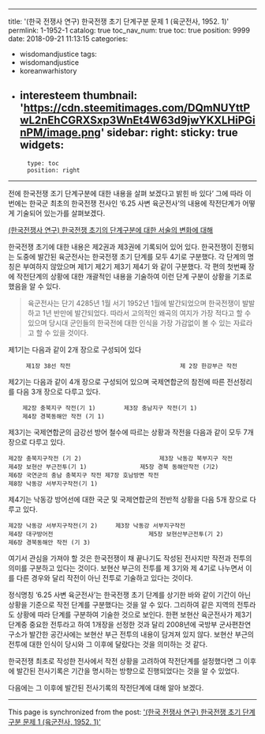 
---
title: '(한국 전쟁사 연구) 한국전쟁 초기 단계구분 문제 1 (육군전사, 1952. 1)'
permlink: 1-1952-1
catalog: true
toc_nav_num: true
toc: true
position: 9999
date: 2018-09-21 11:13:15
categories:
- wisdomandjustice
tags:
- wisdomandjustice
- koreanwarhistory
- interesteem
thumbnail: 'https://cdn.steemitimages.com/DQmNUYttPwL2nEhCGRXSxp3WnEt4W63d9jwYKXLHiPGinPM/image.png'
sidebar:
    right:
        sticky: true
widgets:
    -
        type: toc
        position: right
---


전에 한국전쟁 조기 단계구분에 대한 내용을 살펴 보겠다고 밝힌 바 있다’ 그에 따라 이번에는 한국군 최초의 한국전쟁 전사인 ‘6.25 사변 육군전사’의 내용에 작전단계가 어떻게 기술되어 있는가를 살펴보겠다. 

[(한국전쟁사 연구) 한국전쟁 초기의 단계구분에 대한 서술의 변화에 대해](https://steemit.com/wisdomandjustice/@wisdomandjustice/6jys99)

한국전쟁 초기에 대한 내용은 제2권과 제3권에 기록되어 있어 있다. 
한국전쟁이 진행되는 도중에 발간된 육군전사는 한국전쟁 초기 단계를 모두 4기로 구분했다.
각 단계의 명칭은 부여하지 않았으며 제1기 제2기 제3기 제4기 와 같이 구분했다. 각 편의 첫번째 장에 작전단계의 상황에 대한 개괄적인 내용을 기술하여 이런 단계 구분이 상황을 기초로 했음을 알 수 있다.  

>육군전사는 단기 4285년 1월 서기 1952년 1월에 발간되었으며 한국전쟁이 발발하고 1년 반만에 발간되었다. 
따라서 고의적인 왜곡의 여지가 가장 적다고 할 수 있으며 당시대 군인들의 한국전에 대한 인식을 가장 가감없이 볼 수 있는 자료라고 할 수 있을 것이다. 

제1기는 다음과 같이 2개 장으로 구성되어 있다

         제1장 38선 작전                               제 2장 한강부근 작전


제2기는 다음과 같이 4개 장으로 구성되어 있으며 국제연합군의 참전에 따른 전선정리를 다음 3개 장으로 다루고 있다.   
	
        제2장 충북지구 작전(기 1)		제3장 충남지구 작전(기 1)
        제4장 경북동해안 작전 (기 1)


 제3기는 국제연합군의 금강선 방어 철수에 따르는 상황과 작전을 다음과 같이 모두 7개장으로 다루고 있다. 

	제2장 충북지구작전 (기 2)                      제3장 낙동강 북부지구 작전
	제4장 보현산 부근전투(기 1)		        제5장 경북 동해안작전 (기2)
	제6장 국연군의 충남 충북지구 작전	제7장 호남방면 작전
	제8장 낙동강 서부지구작전(기 1)


제4기는 낙동강 방어선에 대한 국군 및 국제연합군의 전반적 상황을 다음 5개 장으로 다루고 있다. 

	제2장 낙동강 서부지구작전(기 2)		제3장 낙동강 서부지구작전
	제4장 대구방어전		                	제5장 보현산부근전투(기 2)
	제6장 경북동해안 작전 (기 3)


여기서 관심을 가져야 할 것은 한국전쟁이 채 끝나기도 작성된 전사지만 작전과 전투의 의미를 구분하고 있다는 것이다. 보현산 부근의 전투를 제 3기와 제 4기로 나누면서 이를 다른 경우와 달리 작전이 아닌 전투로 기술하고 있다는 것이다.

정식명칭 ‘6.25 사변 육군전사’는 한국전쟁 초기 단계를 상기한 바와 같이 기간이 아닌 상황을 기준으로 작전 단계를 구분했다는 것을 알 수 있다. 그리하여 같은 지역의 전투라도 상황에 따라 단계를 구분하여 기술한 것으로 보인다. 한편 보현산 육군전사가 제3기 단계중 중요한 전투라고 하여 1개장을 선정한 것과 달리 2008년에 국방부 군사편찬연구소가 발간한 공간사에는 보현산 부근 전투의 내용이 담겨져 있지 않다. 보현산 부근의 전투에 대한 인식이 당시와 그 이후에 달랐다는 것을 의미하는 것 같다. 

한국전쟁 최초로 작성한 전사에서 작전 상황을 고려하여 작전단계를 설정했다면 그 이후에 발간된 전사기록은 기간을 명시하는 방향으로 진행되었다는 것을 알 수 있었다.  

다음에는 그 이후에 발간된 전사기록의 작전단계에 대해 알아 보겠다.

- - -

This page is synchronized from the post: ['(한국 전쟁사 연구) 한국전쟁 초기 단계구분 문제 1 (육군전사, 1952. 1)'](https://steemit.com/@wisdomandjustice/1-1952-1)
